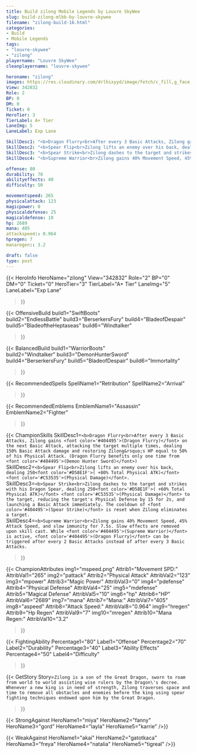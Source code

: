 ```yaml
---
title: Build zilong Mobile Legends by Louvre SkyWee
slug: build-zilong-mlbb-by-louvre-skywee
filename: "zilong-build-16.html"
categories: 
- Build 
- Mobile Legends
tags: 
- "louvre-skywee"
- "zilong"
playername: "Louvre SkyWee"
cleanplayername: "louvre-skywee"

heroname: "zilong"
images: https://res.cloudinary.com/drlhixyyd/image/fetch/c_fill,g_face,f_auto/https://cdn2-build.mobagenie.my.id/p/images/banner/full/zilong.jpg
View: 342832 
Role: 2 
BP: 0
DM: 0 
Ticket: 0 
HeroTier: 3 
TierLabel: A+ Tier 
LaneImg: 5
LaneLabel: Exp Lane 

SkillDesc1: "<b>Dragon Flurry<br>After every 3 Basic Attacks, Zilong gains <font color='#404495'>(Dragon Flurry)</font> on the next Basic Attack, attacking the target multiple times, dealing 150% Basic Attack damage and restoring Zilong&rsquo;s HP equal to 50% of his Physical Attack. (Dragon Flurry benefits only one time from <font color='#404495'>(Demon Hunter Sword)</font>)"   
SkillDesc2: "<b>Spear Flip<br>Zilong lifts an enemy over his back, dealing 250<font color='#D58E1F'>( +80% Total Physical ATK)</font> <font color='#C53535'>(Physical Damage)</font>."   
SkillDesc3: "<b>Spear Strike<br>Zilong dashes to the target and strikes with his Dragon Spear, dealing 250<font color='#D58E1F'>( +60% Total Physical ATK)</font> <font color='#C53535'>(Physical Damage)</font> to the target, reducing the target's Physical Defense by 15 for 2s, and launching a Basic Attack immediately. The cooldown of <font color='#404495'>(Spear Strike)</font> is reset when Zilong eliminates a target."   
SkillDesc4: "<b>Supreme Warrior<br>Zilong gains 40% Movement Speed, 45% Attack Speed, and slow immunity for 7.5s. Slow effects are removed upon skill cast. While <font color='#404495'>(Supreme Warrior)</font> is active, <font color='#404495'>(Dragon Flurry)</font> can be triggered after every 2 Basic Attacks instead of after every 3 Basic Attacks."  

offense: 80 
durability: 70 
abilityeffects: 40 
difficulty: 50 

movementspeed: 265
physicalattack: 123
magicpower: 0
physicaldefense: 25
magicaldefense: 10
hp: 2689
mana: 405
attackspeed:: 0.964
hpregen: 7
manaregen:: 3.2

draft: false
type: post
---
```


{{< HeroInfo 
HeroName="zilong" 
View="342832" 
Role="2" 
BP="0" 
DM="0" 
Ticket="0" 
HeroTier="3" 
TierLabel="A+ Tier" 
LaneImg="5" 
LaneLabel="Exp Lane" 
>}}
 
{{< OffensiveBuild 
build1="SwiftBoots"  
build2="EndlessBattle" 
build3="BerserkersFury" 
build4="BladeofDespair" 
build5="BladeoftheHeptaseas" 
build6="Windtalker" 
>}} 

{{< BalancedBuild 
build1="WarriorBoots"  
build2="Windtalker" 
build3="DemonHunterSword" 
build4="BerserkersFury" 
build5="BladeofDespair" 
build6="Immortality" 
>}}


{{< RecommendedSpells 
SpellName1="Retribution" 
SpellName2="Arrival" 
>}}  

{{< RecommendedEmblems 
EmblemName1="Assassin" 
EmblemName2="Fighter" 
>}}   

{{< ChampionSkills 
SkillDesc1=`<b>Dragon Flurry<br>After every 3 Basic Attacks, Zilong gains <font color='#404495'>(Dragon Flurry)</font> on the next Basic Attack, attacking the target multiple times, dealing 150% Basic Attack damage and restoring Zilong&rsquo;s HP equal to 50% of his Physical Attack. (Dragon Flurry benefits only one time from <font color='#404495'>(Demon Hunter Sword)</font>)`   
SkillDesc2=`<b>Spear Flip<br>Zilong lifts an enemy over his back, dealing 250<font color='#D58E1F'>( +80% Total Physical ATK)</font> <font color='#C53535'>(Physical Damage)</font>.`   
SkillDesc3=`<b>Spear Strike<br>Zilong dashes to the target and strikes with his Dragon Spear, dealing 250<font color='#D58E1F'>( +60% Total Physical ATK)</font> <font color='#C53535'>(Physical Damage)</font> to the target, reducing the target's Physical Defense by 15 for 2s, and launching a Basic Attack immediately. The cooldown of <font color='#404495'>(Spear Strike)</font> is reset when Zilong eliminates a target.`   
SkillDesc4=`<b>Supreme Warrior<br>Zilong gains 40% Movement Speed, 45% Attack Speed, and slow immunity for 7.5s. Slow effects are removed upon skill cast. While <font color='#404495'>(Supreme Warrior)</font> is active, <font color='#404495'>(Dragon Flurry)</font> can be triggered after every 2 Basic Attacks instead of after every 3 Basic Attacks.`   
>}}

{{< ChampionAttributes
img1="mspeed.png" Attrib1="Movement SPD:" AttribVal1="265"
img2="pattack" Attrib2="Physical Attack" AttribVal2="123"
img3="mpower" Attrib3="Magic Power" AttribVal3="0"
img4="pdefense" Attrib4="Physical Defense" AttribVal4="25"
img5="mdefense" Attrib5="Magical Defense" AttribVal5="10"
img6="hp" Attrib6="HP" AttribVal6="2689"
img7="mana" Attrib7="Mana:" AttribVal7="405"
img8="aspeed" Attrib8="Attack Speed:" AttribVal8="0.964"
img9="hregen" Attrib9="Hp Regen" AttribVal9="7"
img10="mregen" Attrib10="Mana Regen:" AttribVal10="3.2"
>}}


{{< FightingAbility
Percentage1="80" Label1="Offense"
Percentage2="70" Label2="Durability"
Percentage3="40" Label3="Ability Effects"
Percentage4="50" Label4="Difficulty"
 >}}

{{< GetStory 
Story=` Zilong is a son of the Great Dragon, sworn to roam from world to world assisting wise rulers by the Dragon\'s decree. Whenever a new king is in need of strength, Zilong traverses space and time to remove all obstacles and enemies before the king using spear fighting techniques endowed upon him by the Great Dragon. ` 
>}}

{{< StrongAgainst 
HeroName1="miya"
HeroName2="fanny"
HeroName3="gord"
HeroName4="layla"
HeroName5="karrie"
/>}}

{{< WeakAgainst
HeroName1="akai"
HeroName2="gatotkaca"
HeroName3="freya"
HeroName4="natalia"
HeroName5="tigreal"
/>}}
